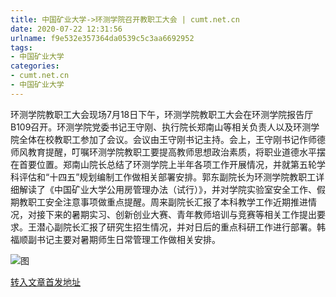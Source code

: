 ```yaml
---
title: 中国矿业大学->环测学院召开教职工大会 | cumt.net.cn
date: 2020-07-22 12:31:56
urlname: f9e532e357364da0539c5c3aa6692952
tags: 
- 中国矿业大学
categories:
- cumt.net.cn
- 中国矿业大学
---
```

环测学院教职工大会现场7月18日下午，环测学院教职工大会在环测学院报告厅B109召开。环测学院党委书记王守刚、执行院长郑南山等相关负责人以及环测学院全体在校教职工参加了会议。会议由王守刚书记主持。会上，王守刚书记作师德师风教育提醒，叮嘱环测学院教职工要提高教师思想政治素质，将职业道德水平摆在首要位置。郑南山院长总结了环测学院上半年各项工作开展情况，并就第五轮学科评估和“十四五”规划编制工作做相关部署安排。郭东副院长为环测学院教职工详细解读了《中国矿业大学公用房管理办法（试行）》，并对学院实验室安全工作、假期教职工安全注意事项做重点提醒。周来副院长汇报了本科教学工作近期推进情况，对接下来的暑期实习、创新创业大赛、青年教师培训与竞赛等相关工作提出要求。王潜心副院长汇报了研究生招生情况，并对日后的重点科研工作进行部署。韩福顺副书记主要对暑期师生日常管理工作做相关安排。

![图](http://xwzx.cumt.edu.cn/_upload/article/images/71/42/19bfb3814efd9082c56d74afcca6/f471e605-3382-4bee-a521-153dd3448521.jpg)

[转入文章首发地址](http://xwzx.cumt.edu.cn/ba/a8/c523a572072/page.htm)